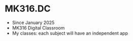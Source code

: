 # MK316.DC

+ Since January 2025
+ MK316 Digital Classroom
+ My classes: each subject will have an independent app 
